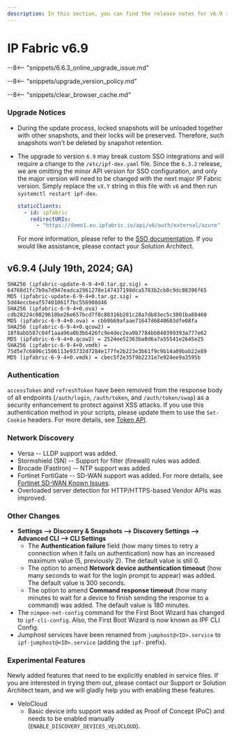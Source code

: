 ```yaml
---
description: In this section, you can find the release notes for v6.9 releases.
---
```


# IP Fabric v6.9

--8<-- "snippets/6.6.3_online_upgrade_issue.md"

--8<-- "snippets/upgrade_version_policy.md"

--8<-- "snippets/clear_browser_cache.md"

### Upgrade Notices

- During the update process, locked snapshots will be unloaded together with
  other snapshots, and their locks will be preserved. Therefore, such snapshots
  won't be deleted by snapshot retention.
- The upgrade to version `6.9` may break custom SSO integrations and will
  require a change to the `/etc/ipf-dex.yaml` file. Since the `6.3.2` release,
  we are omitting the minor API version for SSO configuration, and only the
  major version will need to be changed with the next major IP Fabric version.
  Simply replace the `vX.Y` string in this file with `v6` and then run
  `systemctl restart ipf-dex`.

  ```yaml
  staticClients:
    - id: ipfabric
      redirectURIs:
        - "https://demo1.eu.ipfabric.io/api/v6/auth/external/azure"
  ```

  For more information, please refer to the
  [SSO documentation](../../IP_Fabric_Settings/administration/sso.md#sso-configuration-ipf-dexyaml).
  If you would like assistance, please contact your Solution Architect.

## v6.9.4 (July 19th, 2024; GA)

```
SHA256 (ipfabric-update-6-9-4+0.tar.gz.sig) = 64768d1fc7b9a7d947eadca2961278e147437198dca5783b2cb8c9dc88396f65
MD5 (ipfabric-update-6-9-4+0.tar.gz.sig) = 5dd4eccbeaf57401061f7bc556908d46
SHA256 (ipfabric-6-9-4+0.ova) = cdb28224c0829610be26e657bcd7f8c88316b281c28a7db83ec5c3801ba88460
MD5 (ipfabric-6-9-4+0.ova) = cbb9b69afaae71647d6840603dfe08fa
SHA256 (ipfabric-6-9-4+0.qcow2) = 18f8abb587c04f1aaa96a0b3bb426fc9e4dec2ea9b7784bb840399393a777e62
MD5 (ipfabric-6-9-4+0.qcow2) = 2524ee52363ba8d6a7a55541e2645e25
SHA256 (ipfabric-6-9-4+0.vmdk) = 75d5e7c6806c1506113e93732d7284e177fe2b223e3b61f9c9b14a09bab22e89
MD5 (ipfabric-6-9-4+0.vmdk) = cbec5f2e35f9b2231e7e924ee9a3595b
```

### Authentication

`accessToken` and `refreshToken` have been removed from the response body of all
endpoints (`/auth/login`, `/auth/token`, and `/auth/token/swap`) as a security
enhancement to protect against XSS attacks. If you use this authentication
method in your scripts, please update them to use the `Set-Cookie` headers. For
more details, see [Token API](../../IP_Fabric_API/authentication.md#token-api).

### Network Discovery

- Versa -- LLDP support was added.
- Stormshield (SN) -- Support for filter (firewall) rules was added.
- Brocade (FastIron) -- NTP support was added.
- Fortinet FortiGate -- SD-WAN support was added. For more details, see
  [Fortinet SD-WAN Known Issues](../../support/known_issues/Vendors/fortinet/sdwan.md).
- Overloaded server detection for HTTP/HTTPS-based Vendor APIs was improved.

### Other Changes

- **Settings --> Discovery & Snapshots --> Discovery Settings --> Advanced CLI
  --> CLI Settings**
  - The **Authentication failure** field (how many times to retry a connection 
    when it fails on authentication) now has an increased maximum value (5,
    previously 2). The default value is still 0.
  - The option to amend **Network device authentication timeout** (how many
    seconds to wait for the login prompt to appear) was added. The default value 
    is 300 seconds.
  - The option to amend **Command response timeout** (how many minutes to wait
    for a device to finish sending the response to a command) was added. The
    default value is 180 minutes.
- The `nimpee-net-config` command for the First Boot Wizard has changed to
  `ipf-cli-config`. Also, the First Boot Wizard is now known as IPF CLI Config.
- Jumphost services have been renamed from `jumphost@<ID>.service` to
  `ipf-jumphost@<ID>.service` (adding the `ipf-` prefix).

### Experimental Features

Newly added features that need to be explicitly enabled in service files. If
you are interested in trying them out, please contact our Support or Solution
Architect team, and we will gladly help you with enabling these features.

- VeloCloud
  - Basic device info support was added as Proof of Concept (PoC) and needs to
    be enabled manually (`ENABLE_DISCOVERY_DEVICES_VELOCLOUD`).
